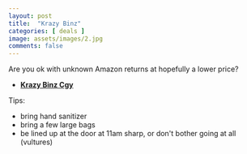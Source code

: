 ```yaml
---
layout: post
title:  "Krazy Binz"
categories: [ deals ]
image: assets/images/2.jpg
comments: false
---
```


Are you ok with unknown Amazon returns at hopefully a lower price?

+ **[Krazy Binz Cgy](https://www.facebook.com/krazyBinzCalgary/)**

Tips:
- bring hand sanitizer
- bring a few large bags
- be lined up at the door at 11am sharp, or don't bother going at all  (vultures)
